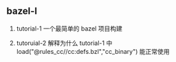 ## bazel-l

1. tutorial-1
一个最简单的 bazel 项目构建

2. tutoruial-2
解释为什么 tutorial-1 中 load("@rules_cc//cc:defs.bzl","cc_binary") 能正常使用
